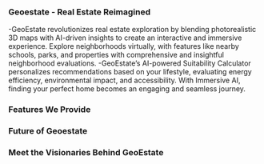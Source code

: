 ### Geoestate - Real Estate Reimagined

-GeoEstate revolutionizes real estate exploration by blending photorealistic 3D maps with AI-driven insights to create an interactive and immersive experience. Explore neighborhoods virtually, with features like nearby schools, parks, and properties with comprehensive and insightful neighborhood evaluations. 
-GeoEstate’s AI-powered Suitability Calculator personalizes recommendations based on your lifestyle, evaluating energy efficiency, environmental impact, and accessibility. With Immersive AI, finding your perfect home becomes an engaging and seamless journey.

### Features We Provide

### Future of Geoestate

### Meet the Visionaries Behind GeoEstate

<!--

**Here are some ideas to get you started:**

🙋‍♀️ A short introduction - what is your organization all about?
🌈 Contribution guidelines - how can the community get involved?
👩‍💻 Useful resources - where can the community find your docs? Is there anything else the community should know?
🍿 Fun facts - what does your team eat for breakfast?
🧙 Remember, you can do mighty things with the power of [Markdown](https://docs.github.com/github/writing-on-github/getting-started-with-writing-and-formatting-on-github/basic-writing-and-formatting-syntax)
-->
